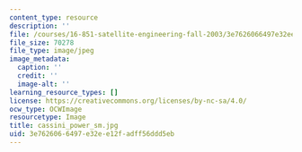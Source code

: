 ```yaml
---
content_type: resource
description: ''
file: /courses/16-851-satellite-engineering-fall-2003/3e7626066497e32ee12fadff56ddd5eb_cassini_power_sm.jpg
file_size: 70278
file_type: image/jpeg
image_metadata:
  caption: ''
  credit: ''
  image-alt: ''
learning_resource_types: []
license: https://creativecommons.org/licenses/by-nc-sa/4.0/
ocw_type: OCWImage
resourcetype: Image
title: cassini_power_sm.jpg
uid: 3e762606-6497-e32e-e12f-adff56ddd5eb
---
```

